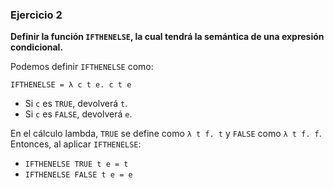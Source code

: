 ### Ejercicio 2
**Definir la función `IFTHENELSE`, la cual tendrá la semántica de una expresión condicional.**

Podemos definir `IFTHENELSE` como:

```
IFTHENELSE = λ c t e. c t e
```

- Si `c` es `TRUE`, devolverá `t`.
- Si `c` es `FALSE`, devolverá `e`.

En el cálculo lambda, `TRUE` se define como `λ t f. t` y `FALSE` como `λ t f. f`. Entonces, al aplicar `IFTHENELSE`:

- `IFTHENELSE TRUE t e = t`
- `IFTHENELSE FALSE t e = e`